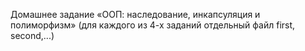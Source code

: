 Домашнее задание «ООП: наследование, инкапсуляция и полиморфизм»
(для каждого из 4-х заданий отдельный файл first, second,...)
